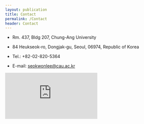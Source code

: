 ```yaml
---
layout: publication
title: Contact
permalink: /Contact
header: Contact
---
```


* Rm. 437, Bldg 207, Chung-Ang University

* 84 Heukseok-ro, Dongjak-gu, Seoul,  06974, Republic of Korea

* Tel.: +82-02-820-5364

* E-mail: seokwonlee@cau.ac.kr

<div class="iframe-container iframe-container1_1" style="width: 30%;">
<iframe sandbox="allow-scripts allow-popups allow-forms allow-same-origin allow-popups-to-escape-sandbox allow-downloads allow-modals allow-storage-access-by-user-activation" frameborder="0" aria-label="Map, 봅스트홀" src="https://maps-api-ssl.google.com/maps?hl=ko&amp;ll=37.503801,126.957688&amp;output=embed&amp;q=%EB%8C%80%ED%95%9C%EB%AF%BC%EA%B5%AD+%EC%84%9C%EC%9A%B8%ED%8A%B9%EB%B3%84%EC%8B%9C+%EB%8F%99%EC%9E%91%EA%B5%AC+%ED%9D%91%EC%84%9D%EB%8F%99+236-26+(%EB%B4%85%EC%8A%A4%ED%8A%B8%ED%99%80)&amp;z=17" ></iframe></div>
